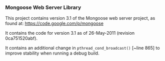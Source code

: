 ### Mongoose Web Server Library 

This project contains version 3.1 of the Mongoose web server project, as
found at: <https://code.google.com/p/mongoose>

It contains the code for version 3.1 as of 26-May-2011 (revision 0ca751520abf).

It contains an additional change in `pthread_cond_broadcast()` [~line 865] to
improve stability when running a debug build.
